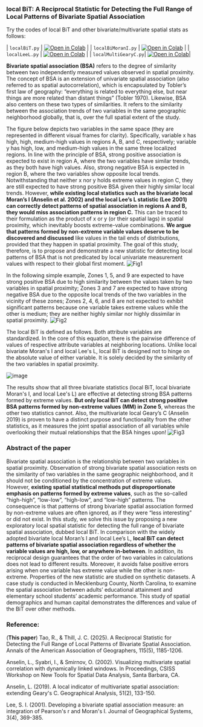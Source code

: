 ### local BiT: A Reciprocal Statistic for Detecting the Full Range of Local Patterns of Bivariate Spatial Association

Try the codes of local BiT and other bivariate/multivariate spatial stats as follows:

| `localBiT.py`        | [![Open in Colab](https://colab.research.google.com/assets/colab-badge.svg)](https://colab.research.google.com/github/bobyellow/localBiT/blob/main/localBiT.ipynb)        |
| `localBiMoranI.py`   | [![Open in Colab](https://colab.research.google.com/assets/colab-badge.svg)](https://colab.research.google.com/github/bobyellow/localBiT/blob/main/localBiMoranI.ipynb)   |
| `localLeeL.py`       | [![Open in Colab](https://colab.research.google.com/assets/colab-badge.svg)](https://colab.research.google.com/github/bobyellow/localBiT/blob/main/localLeeL.ipynb)       |
| `localMultiGearyC.py`| [![Open in Colab](https://colab.research.google.com/assets/colab-badge.svg)](https://colab.research.google.com/github/bobyellow/localBiT/blob/main/localMultiGearyC.ipynb)|


**Bivariate spatial association (BSA)** refers to the degree of similarity between two independently measured values observed in spatial proximity. 
The concept of BSA is an extension of univariate spatial association (also referred to as spatial autocorrelation), which is encapsulated by Tobler’s first law of geography: “everything is related to everything else, but near things are more related than distant things” (Tobler 1970).
Likewise, BSA also centers on these two types of similarities. It refers to the similarity between the association trends of two variables in the same geographic neighborhood globally, that is, over the full spatial extent of the study. 

The figure below depicts two variables in the same space (they are represented in different visual frames for clarity). Specifically, variable x has high, high, medium-high values in regions A, B, and C, respectively; variable y has high, low, and medium-high values in the same three localized regions. In line with the principle of BSA, strong positive association is expected to exist in region A, where the two variables have similar trends, as they both have high values. Also, strong negative BSA is expected in region B, where the two variables show opposite local trends. Notwithstanding that neither x nor y holds extreme values in region C, they are still expected to have strong positive BSA given their highly similar local trends. However, **while existing local statistics such as the bivariate local Moran’s I (Anselin et al. 2002) and the local Lee’s L statistic (Lee 2001) can correctly detect patterns of spatial association in regions A and B, they would miss association patterns in region C.** This can be traced to their formulation as the product of x or y (or their spatial lags) in spatial proximity, which inevitably boosts extreme-value combinations. **We argue that patterns formed by non-extreme variable values deserve to be discovered and discussed** like values in the tail ends of distributions, provided that they happen in spatial proximity. The goal of this study, therefore, is to propose and demonstrate a new statistic for detecting local patterns of BSA that is not predicated by local univariate measurement values with respect to their global first moment. 
![Fig1](https://github.com/user-attachments/assets/54b5ee84-86ca-49b4-9ee6-3dbb36a71f97)

In the following simple example, Zones 1, 5, and 9 are expected to have strong positive BSA due to high similarity between the values taken by two variables in spatial proximity; Zones 3 and 7 are expected to have strong negative BSA due to the opposite local trends of the two variables in the vicinity of these zones; Zones 2, 4, 6, and 8 are not expected to exhibit significant patterns because one variable takes extreme values while the other is medium; they are neither highly similar nor highly dissimilar in spatial proximity.
![Fig2](https://github.com/user-attachments/assets/860eb031-201c-43e0-86f9-6aeeddbb6f31)

The local BiT is defined as follows. Both attribute variables are standardized. In the core of this equation, there is the pairwise difference of values of respective attribute variables at neighboring locations. Unlike local bivariate Moran's I and local Lee's L, local BiT is designed not to hinge on the absolute value of either variable. It is solely decided by the similarity of the two variables in spatial proximity.

![image](https://github.com/user-attachments/assets/c07e614f-b931-44b5-aa0b-ca0f28b79064)

The results show that all three bivariate statistics (local BiT, local bivariate Moran's I, and local Lee's L) are effective at detecting strong BSA patterns formed by extreme values. **But only local BiT can detect strong positive BSA patterns formed by non-extreme values (MM) in Zone 5**, whereas the other two statistics cannot. Also, the multivariate local Geary’s C (Anselin 2019) is proven to have a distinct purpose and functionality from the other statistics, as it measures the joint spatial association of all variables while overlooking their mutual relationships that the BSA hinges upon!
![Fig3](https://github.com/user-attachments/assets/0a6c3007-f7d5-4d96-891a-b725ae85e8a9)


### Abstract of the paper
Bivariate spatial association is the relationship between two variables in spatial proximity.  Observation of strong bivariate spatial association rests on the similarity of two variables in the same geographic neighborhood, and it should not be conditioned by the concentration of extreme values. However, **existing spatial statistical methods put disproportionate emphasis on patterns formed by extreme values**, such as the so-called “high-high”, “low-low”, “high-low”, and “low-high” patterns. The consequence is that patterns of strong bivariate spatial association formed by non-extreme values are often ignored, as if they were “less interesting” or did not exist. In this study, we solve this issue by proposing a new exploratory local spatial statistic for detecting the full range of bivariate spatial association, dubbed local BiT. In comparison with the widely adopted bivariate local Moran’s I and local Lee’s L, **local BiT can detect patterns of bivariate spatial association regardless of whether the variable values are high, low, or anywhere in-between**. In addition, its reciprocal design guarantees that the order of two variables in calculations does not lead to different results. Moreover, it avoids false positive errors arising when one variable has extreme value while the other is non-extreme. Properties of the new statistic are studied on synthetic datasets. A case study is conducted in Mecklenburg County, North Carolina, to examine the spatial association between adults’ educational attainment and elementary school students’ academic performance. This study of spatial demographics and human capital demonstrates the differences and value of the BiT over other methods.

### Reference:
(**This paper**) Tao, R., & Thill, J. C. (2025). A Reciprocal Statistic for Detecting the Full Range of Local Patterns of Bivariate Spatial Association. Annals of the American Association of Geographers, 115(5), 1185-1206.

Anselin, L., Syabri, I., & Smirnov, O. (2002). Visualizing multivariate spatial correlation with dynamically linked windows. In Proceedings, CSISS Workshop on New Tools for Spatial Data Analysis, Santa Barbara, CA.

Anselin, L. (2019). A local indicator of multivariate spatial association: extending Geary's C. Geographical Analysis, 51(2), 133-150. 

Lee, S. I. (2001). Developing a bivariate spatial association measure: an integration of Pearson's r and Moran's I. Journal of Geographical Systems, 3(4), 369-385.


